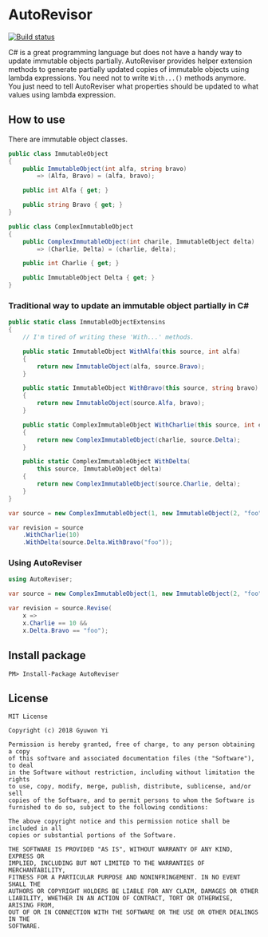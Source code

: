 # AutoRevisor

[![Build status](https://ci.appveyor.com/api/projects/status/n9tskki80p2g6ahk/branch/master?svg=true)](https://ci.appveyor.com/project/gyuwon/autoreviser/branch/master)

C# is a great programming language but does not have a handy way to update immutable objects partially. AutoReviser provides helper extension methods to generate partially updated copies of immutable objects using lambda expressions. You need not to write `With...()` methods anymore. You just need to tell AutoReviser what properties should be updated to what values using lambda expression.

## How to use

There are immutable object classes.

```csharp
public class ImmutableObject
{
    public ImmutableObject(int alfa, string bravo)
        => (Alfa, Bravo) = (alfa, bravo);

    public int Alfa { get; }

    public string Bravo { get; }
}

public class ComplexImmutableObject
{
    public ComplexImmutableObject(int charile, ImmutableObject delta)
        => (Charlie, Delta) = (charlie, delta);

    public int Charlie { get; }

    public ImmutableObject Delta { get; }
}
```

### Traditional way to update an immutable object partially in C#

```csharp
public static class ImmutableObjectExtensins
{
    // I'm tired of writing these 'With...' methods.

    public static ImmutableObject WithAlfa(this source, int alfa)
    {
        return new ImmutableObject(alfa, source.Bravo);
    }

    public static ImmutableObject WithBravo(this source, string bravo)
    {
        return new ImmutableObject(source.Alfa, bravo);
    }

    public static ComplexImmutableObject WithCharlie(this source, int charlie)
    {
        return new ComplexImmutableObject(charlie, source.Delta);
    }

    public static ComplexImmutableObject WithDelta(
        this source, ImmutableObject delta)
    {
        return new ComplexImmutableObject(source.Charlie, delta);
    }
}

var source = new ComplexImmutableObject(1, new ImmutableObject(2, "foo"));

var revision = source
    .WithCharlie(10)
    .WithDelta(source.Delta.WithBravo("foo"));
```

### Using AutoReviser

```csharp
using AutoReviser;

var source = new ComplexImmutableObject(1, new ImmutableObject(2, "foo"));

var revision = source.Revise(
    x =>
    x.Charlie == 10 &&
    x.Delta.Bravo == "foo");
```

## Install package

```text
PM> Install-Package AutoReviser
```

## License

```
MIT License

Copyright (c) 2018 Gyuwon Yi

Permission is hereby granted, free of charge, to any person obtaining a copy
of this software and associated documentation files (the "Software"), to deal
in the Software without restriction, including without limitation the rights
to use, copy, modify, merge, publish, distribute, sublicense, and/or sell
copies of the Software, and to permit persons to whom the Software is
furnished to do so, subject to the following conditions:

The above copyright notice and this permission notice shall be included in all
copies or substantial portions of the Software.

THE SOFTWARE IS PROVIDED "AS IS", WITHOUT WARRANTY OF ANY KIND, EXPRESS OR
IMPLIED, INCLUDING BUT NOT LIMITED TO THE WARRANTIES OF MERCHANTABILITY,
FITNESS FOR A PARTICULAR PURPOSE AND NONINFRINGEMENT. IN NO EVENT SHALL THE
AUTHORS OR COPYRIGHT HOLDERS BE LIABLE FOR ANY CLAIM, DAMAGES OR OTHER
LIABILITY, WHETHER IN AN ACTION OF CONTRACT, TORT OR OTHERWISE, ARISING FROM,
OUT OF OR IN CONNECTION WITH THE SOFTWARE OR THE USE OR OTHER DEALINGS IN THE
SOFTWARE.
```
